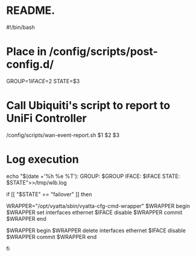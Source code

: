 # README.
#!/bin/bash
# Place in /config/scripts/post-config.d/
GROUP=$1
IFACE=$2
STATE=$3

# Call Ubiquiti's script to report to UniFi Controller
/config/scripts/wan-event-report.sh $1 $2 $3

# Log execution
echo "$(date +'%h %e %T'): GROUP: $GROUP IFACE: $IFACE STATE: $STATE">>/tmp/wlb.log

if [[ "$STATE" == "failover" ]]
then

WRAPPER="/opt/vyatta/sbin/vyatta-cfg-cmd-wrapper"
$WRAPPER begin
$WRAPPER set interfaces ethernet $IFACE disable
$WRAPPER commit 
$WRAPPER end

$WRAPPER begin
$WRAPPER delete interfaces ethernet $IFACE disable
$WRAPPER commit 
$WRAPPER end

fi
